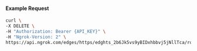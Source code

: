 <!-- Code generated for API Clients. DO NOT EDIT. -->

#### Example Request

```bash
curl \
-X DELETE \
-H "Authorization: Bearer {API_KEY}" \
-H "Ngrok-Version: 2" \
https://api.ngrok.com/edges/https/edghts_2b6Jk5vs9yBIDxhbbvj5jNllTca/routes/edghtsrt_2b6Jk3pU2NbNTdXTIuWjJ7bryvB/backend
```
